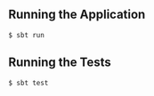 Running the Application
-----------------------
`$ sbt run`

Running the Tests
-----------------
`$ sbt test`
